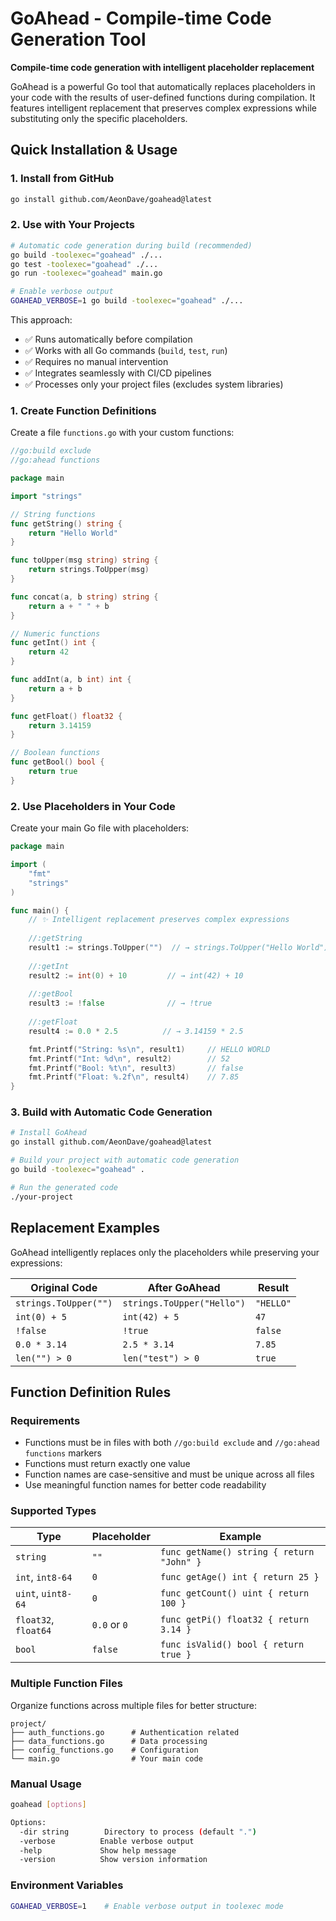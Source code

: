 # GoAhead - Compile-time Code Generation Tool

**Compile-time code generation with intelligent placeholder replacement**

GoAhead is a powerful Go tool that automatically replaces placeholders in your code with the results of user-defined functions during compilation. It features intelligent replacement that preserves complex expressions while substituting only the specific placeholders.

## Quick Installation & Usage

### 1. Install from GitHub
```bash
go install github.com/AeonDave/goahead@latest
```

### 2. Use with Your Projects
```bash
# Automatic code generation during build (recommended)
go build -toolexec="goahead" ./...
go test -toolexec="goahead" ./...
go run -toolexec="goahead" main.go

# Enable verbose output
GOAHEAD_VERBOSE=1 go build -toolexec="goahead" ./...
```

This approach:
- ✅ Runs automatically before compilation
- ✅ Works with all Go commands (`build`, `test`, `run`)
- ✅ Requires no manual intervention
- ✅ Integrates seamlessly with CI/CD pipelines
- ✅ Processes only your project files (excludes system libraries)

### 1. Create Function Definitions
Create a file `functions.go` with your custom functions:

```go
//go:build exclude
//go:ahead functions

package main

import "strings"

// String functions
func getString() string {
    return "Hello World"
}

func toUpper(msg string) string {
    return strings.ToUpper(msg)
}

func concat(a, b string) string {
    return a + " " + b
}

// Numeric functions
func getInt() int {
    return 42
}

func addInt(a, b int) int {
    return a + b
}

func getFloat() float32 {
    return 3.14159
}

// Boolean functions
func getBool() bool {
    return true
}
```

### 2. Use Placeholders in Your Code
Create your main Go file with placeholders:

```go
package main

import (
    "fmt"
    "strings"
)

func main() {
    // ✨ Intelligent replacement preserves complex expressions
    
    //:getString
    result1 := strings.ToUpper("")  // → strings.ToUpper("Hello World")
    
    //:getInt
    result2 := int(0) + 10         // → int(42) + 10
    
    //:getBool
    result3 := !false              // → !true
    
    //:getFloat
    result4 := 0.0 * 2.5          // → 3.14159 * 2.5

    fmt.Printf("String: %s\n", result1)     // HELLO WORLD
    fmt.Printf("Int: %d\n", result2)        // 52
    fmt.Printf("Bool: %t\n", result3)       // false  
    fmt.Printf("Float: %.2f\n", result4)    // 7.85
}
```

### 3. Build with Automatic Code Generation
```bash
# Install GoAhead
go install github.com/AeonDave/goahead@latest

# Build your project with automatic code generation
go build -toolexec="goahead" .

# Run the generated code
./your-project
```

## Replacement Examples

GoAhead intelligently replaces only the placeholders while preserving your expressions:

| Original Code         | After GoAhead              | Result    |
|-----------------------|----------------------------|-----------|
| `strings.ToUpper("")` | `strings.ToUpper("Hello")` | `"HELLO"` |
| `int(0) + 5`          | `int(42) + 5`              | `47`      |
| `!false`              | `!true`                    | `false`   |
| `0.0 * 3.14`          | `2.5 * 3.14`               | `7.85`    |
| `len("") > 0`         | `len("test") > 0`          | `true`    |
## Function Definition Rules

### Requirements
- Functions must be in files with both `//go:build exclude` and `//go:ahead functions` markers
- Functions must return exactly one value
- Function names are case-sensitive and must be unique across all files
- Use meaningful function names for better code readability

### Supported Types
| Type                 | Placeholder  | Example                                   |
|----------------------|--------------|-------------------------------------------|
| `string`             | `""`         | `func getName() string { return "John" }` |
| `int`, `int8-64`     | `0`          | `func getAge() int { return 25 }`         |
| `uint`, `uint8-64`   | `0`          | `func getCount() uint { return 100 }`     |
| `float32`, `float64` | `0.0` or `0` | `func getPi() float32 { return 3.14 }`    |
| `bool`               | `false`      | `func isValid() bool { return true }`     |

### Multiple Function Files
Organize functions across multiple files for better structure:
```
project/
├── auth_functions.go      # Authentication related
├── data_functions.go      # Data processing  
├── config_functions.go    # Configuration
└── main.go                # Your main code
```

### Manual Usage
```bash
goahead [options]

Options:
  -dir string        Directory to process (default ".")
  -verbose          Enable verbose output  
  -help             Show help message
  -version          Show version information
```

### Environment Variables
```bash
GOAHEAD_VERBOSE=1    # Enable verbose output in toolexec mode
```